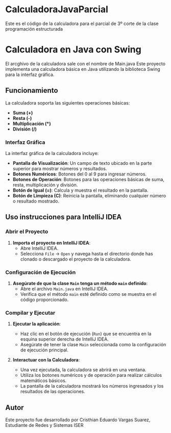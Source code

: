 # CalculadoraJavaParcial
Este es el código de la calculadora para el parcial de 3º corte de la clase programación estructurada 

# Calculadora en Java con Swing

El arcghivo de la calculadora sale con el nombre de Main.java
Este proyecto implementa una calculadora básica en Java utilizando la biblioteca Swing para la interfaz gráfica.

## Funcionamiento

La calculadora soporta las siguientes operaciones básicas:

- **Suma (+)**
- **Resta (-)**
- **Multiplicación (*)**
- **División (/)**

### Interfaz Gráfica

La interfaz gráfica de la calculadora incluye:

- **Pantalla de Visualización**: Un campo de texto ubicado en la parte superior para mostrar números y resultados.
- **Botones Numéricos**: Botones del 0 al 9 para ingresar números.
- **Botones de Operación**: Botones para las operaciones básicas de suma, resta, multiplicación y división.
- **Botón de Igual (=)**: Calcula y muestra el resultado en la pantalla.
- **Botón de Limpieza (C)**: Reinicia la pantalla, eliminando cualquier número o resultado mostrado.

## Uso instrucciones para IntelliJ IDEA

### Abrir el Proyecto

1. **Importa el proyecto en IntelliJ IDEA**:
   - Abre IntelliJ IDEA.
   - Selecciona `File` -> `Open` y navega hasta el directorio donde has clonado o descargado el proyecto de la calculadora.

### Configuración de Ejecución

1. **Asegúrate de que la clase `Main` tenga un método `main` definido**:
   - Abre el archivo `Main.java` en IntelliJ IDEA.
   - Verifica que el método `main` esté definido como se muestra en el código proporcionado.

### Compilar y Ejecutar

1. **Ejecutar la aplicación**:
   - Haz clic en el botón de ejecución (`Run`) que se encuentra en la esquina superior derecha de IntelliJ IDEA.
   - Asegúrate de tener la clase `Main` seleccionada como la configuración de ejecución principal.
   
2. **Interactuar con la Calculadora**:
   - Una vez ejecutada, la calculadora se abrirá en una ventana.
   - Utiliza los botones numéricos y de operación para realizar cálculos matemáticos básicos.
   - La pantalla de la calculadora mostrará los números ingresados y los resultados de las operaciones.


## Autor

Este proyecto fue desarrollado por Cristhian Eduardo Vargas Suarez, Estudiante de Redes y Sistemas ISER
